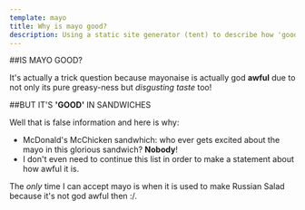 ```yaml
---
template: mayo
title: Why is mayo good?
description: Using a static site generator (tent) to describe how 'good' mayo is
---
```

##IS MAYO GOOD?

It's actually a trick question because mayonaise is actually god **awful** due to not only its pure greasy-ness but _disgusting taste_ too!

##BUT IT'S **'GOOD'** IN SANDWICHES

Well that is false information and here is why:
 - McDonald's McChicken sandwhich: who ever gets excited about the mayo in this glorious sandwich? **Nobody**!
 - I don't even need to continue this list in order to make a statement about how awful it is.

The *only* time I can accept mayo is when it is used to make Russian Salad because it's not god awful then :/.
